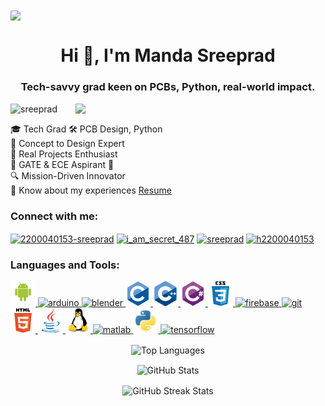 <img align="center" width="1000" src="https://media.giphy.com/media/v1.Y2lkPTc5MGI3NjExMnRndXZid2V6ZTl5Zm82MmNnZDV3YjRzcXZ0NzI3cW9qNnZ6a2pqNiZlcD12MV9pbnRlcm5hbF9naWZfYnlfaWQmY3Q9Zw/KX5nwoDX97AtPvKBF6/giphy.gif">
<h1 align="center">Hi 👋, I'm Manda Sreeprad</h1>
<h3 align="center">Tech-savvy grad keen on PCBs, Python, real-world impact.</h3>
<img align="right" width="400" src="https://i.pinimg.com/originals/06/2e/66/062e66b2573b46d4d7b83944b64a356c.gif">
<p align="left"> <img src="https://komarev.com/ghpvc/?username=sreeprad&label=Profile%20views&color=0e75b6&style=flat" alt="sreeprad" /> </p>

🎓 Tech Grad 🛠️ PCB Design, Python<br>🧠 Concept to Design Expert<br>💼 Real Projects Enthusiast<br>🚀 GATE & ECE Aspirant 📶<br>🔍 Mission-Driven Innovator<br>
📄 Know about my experiences [Resume](https://crimson-krystalle-38.tiiny.site)


<h3 align="left">Connect with me:</h3>
<p align="left">
<a href="https://linkedin.com/in/2200040153-sreeprad" target="blank"><img align="center" src="https://raw.githubusercontent.com/rahuldkjain/github-profile-readme-generator/master/src/images/icons/Social/linked-in-alt.svg" alt="2200040153-sreeprad" height="30" width="40" /></a>
<a href="https://instagram.com/i_am_secret_487" target="blank"><img align="center" src="https://raw.githubusercontent.com/rahuldkjain/github-profile-readme-generator/master/src/images/icons/Social/instagram.svg" alt="i_am_secret_487" height="30" width="40" /></a>
<a href="https://www.codechef.com/users/sreeprad" target="blank"><img align="center" src="https://cdn.jsdelivr.net/npm/simple-icons@3.1.0/icons/codechef.svg" alt="sreeprad" height="30" width="40" /></a>
<a href="https://www.hackerrank.com/h2200040153" target="blank"><img align="center" src="https://raw.githubusercontent.com/rahuldkjain/github-profile-readme-generator/master/src/images/icons/Social/hackerrank.svg" alt="h2200040153" height="30" width="40" /></a>
</p>

<h3 align="left">Languages and Tools:</h3>
<p align="left"> <a href="https://developer.android.com" target="_blank" rel="noreferrer"> <img src="https://raw.githubusercontent.com/devicons/devicon/master/icons/android/android-original-wordmark.svg" alt="android" width="40" height="40"/> </a> <a href="https://www.arduino.cc/" target="_blank" rel="noreferrer"> <img src="https://cdn.worldvectorlogo.com/logos/arduino-1.svg" alt="arduino" width="40" height="40"/> </a> <a href="https://www.blender.org/" target="_blank" rel="noreferrer"> <img src="https://download.blender.org/branding/community/blender_community_badge_white.svg" alt="blender" width="40" height="40"/> </a> <a href="https://www.cprogramming.com/" target="_blank" rel="noreferrer"> <img src="https://raw.githubusercontent.com/devicons/devicon/master/icons/c/c-original.svg" alt="c" width="40" height="40"/> </a> <a href="https://www.w3schools.com/cpp/" target="_blank" rel="noreferrer"> <img src="https://raw.githubusercontent.com/devicons/devicon/master/icons/cplusplus/cplusplus-original.svg" alt="cplusplus" width="40" height="40"/> </a> <a href="https://www.w3schools.com/cs/" target="_blank" rel="noreferrer"> <img src="https://raw.githubusercontent.com/devicons/devicon/master/icons/csharp/csharp-original.svg" alt="csharp" width="40" height="40"/> </a> <a href="https://www.w3schools.com/css/" target="_blank" rel="noreferrer"> <img src="https://raw.githubusercontent.com/devicons/devicon/master/icons/css3/css3-original-wordmark.svg" alt="css3" width="40" height="40"/> </a> <a href="https://firebase.google.com/" target="_blank" rel="noreferrer"> <img src="https://www.vectorlogo.zone/logos/firebase/firebase-icon.svg" alt="firebase" width="40" height="40"/> </a> <a href="https://git-scm.com/" target="_blank" rel="noreferrer"> <img src="https://www.vectorlogo.zone/logos/git-scm/git-scm-icon.svg" alt="git" width="40" height="40"/> </a> <a href="https://www.w3.org/html/" target="_blank" rel="noreferrer"> <img src="https://raw.githubusercontent.com/devicons/devicon/master/icons/html5/html5-original-wordmark.svg" alt="html5" width="40" height="40"/> </a> <a href="https://www.java.com" target="_blank" rel="noreferrer"> <img src="https://raw.githubusercontent.com/devicons/devicon/master/icons/java/java-original.svg" alt="java" width="40" height="40"/> </a> <a href="https://www.linux.org/" target="_blank" rel="noreferrer"> <img src="https://raw.githubusercontent.com/devicons/devicon/master/icons/linux/linux-original.svg" alt="linux" width="40" height="40"/> </a> <a href="https://www.mathworks.com/" target="_blank" rel="noreferrer"> <img src="https://upload.wikimedia.org/wikipedia/commons/2/21/Matlab_Logo.png" alt="matlab" width="40" height="40"/> </a> <a href="https://www.python.org" target="_blank" rel="noreferrer"> <img src="https://raw.githubusercontent.com/devicons/devicon/master/icons/python/python-original.svg" alt="python" width="40" height="40"/> </a> <a href="https://www.tensorflow.org" target="_blank" rel="noreferrer"> <img src="https://www.vectorlogo.zone/logos/tensorflow/tensorflow-icon.svg" alt="tensorflow" width="40" height="40"/> </a> </p>
<p align="center">
    <img align="center" src="https://github-readme-stats.vercel.app/api/top-langs/?username=sreeprad&theme=dark&hide_border=false&include_all_commits=false&count_private=false&layout=compact" alt="Top Languages" />
</p>

<p align="center">
    <img align="center" src="https://github-readme-stats.vercel.app/api?username=sreeprad&theme=dark&hide_border=false&include_all_commits=false&count_private=false" alt="GitHub Stats" />
</p>

<p align="center">
    <img align="center" src="https://github-readme-streak-stats.herokuapp.com/?user=sreeprad&theme=dark&hide_border=false" alt="GitHub Streak Stats" />
</p>

